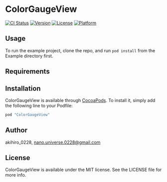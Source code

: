 # ColorGaugeView

[![CI Status](http://img.shields.io/travis/akihiro_0228/ColorGaugeView.svg?style=flat)](https://travis-ci.org/akihiro_0228/ColorGaugeView)
[![Version](https://img.shields.io/cocoapods/v/ColorGaugeView.svg?style=flat)](http://cocoapods.org/pods/ColorGaugeView)
[![License](https://img.shields.io/cocoapods/l/ColorGaugeView.svg?style=flat)](http://cocoapods.org/pods/ColorGaugeView)
[![Platform](https://img.shields.io/cocoapods/p/ColorGaugeView.svg?style=flat)](http://cocoapods.org/pods/ColorGaugeView)

## Usage

To run the example project, clone the repo, and run `pod install` from the Example directory first.

## Requirements

## Installation

ColorGaugeView is available through [CocoaPods](http://cocoapods.org). To install
it, simply add the following line to your Podfile:

```ruby
pod "ColorGaugeView"
```

## Author

akihiro_0228, nano.universe.0228@gmail.com

## License

ColorGaugeView is available under the MIT license. See the LICENSE file for more info.
